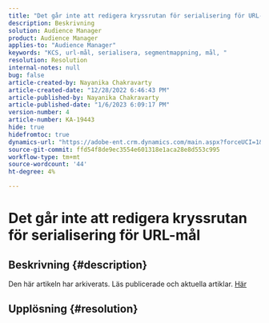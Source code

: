 ```yaml
---
title: "Det går inte att redigera kryssrutan för serialisering för URL-mål"
description: Beskrivning
solution: Audience Manager
product: Audience Manager
applies-to: "Audience Manager"
keywords: "KCS, url-mål, serialisera, segmentmappning, mål, "
resolution: Resolution
internal-notes: null
bug: false
article-created-by: Nayanika Chakravarty
article-created-date: "12/28/2022 6:46:43 PM"
article-published-by: Nayanika Chakravarty
article-published-date: "1/6/2023 6:09:17 PM"
version-number: 4
article-number: KA-19443
hide: true
hidefromtoc: true
dynamics-url: "https://adobe-ent.crm.dynamics.com/main.aspx?forceUCI=1&pagetype=entityrecord&etn=knowledgearticle&id=6bad85f7-df86-ed11-81ac-6045bd0063aa"
source-git-commit: ffd54f8de9ec3554e601318e1aca28e8d553c995
workflow-type: tm+mt
source-wordcount: '44'
ht-degree: 4%

---
```


# Det går inte att redigera kryssrutan för serialisering för URL-mål

## Beskrivning {#description}

Den här artikeln har arkiverats. Läs publicerade och aktuella artiklar. [Här](https://experienceleague.adobe.com/search.html#sort=relevancy)

## Upplösning {#resolution}

